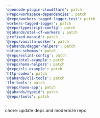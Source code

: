 ```yaml
---
'opencode-plugin-cloudflare': patch
'@repo/workspace-dependencies': patch
'@repo/workers-tagged-logger-test': patch
'workers-tagged-logger': patch
'@repo/typescript-config': patch
'@jahands/otel-cf-workers': patch
'prefixed-nanoid': patch
'@repo/vanilla-worker': patch
'@jahands/dagger-helpers': patch
'notion-schemas': patch
'@repo/eslint-config': patch
'@repo/otel-example': patch
'@repo/hono-helpers': patch
'@repo/cli-example': patch
'http-codex': patch
'@jahands/cli-tools': patch
'llm-tools': patch
'@repo/hono-app': patch
'@jahands/typeid': patch
'@repo/tools': patch
---
```


chore: update deps and modernize repo
